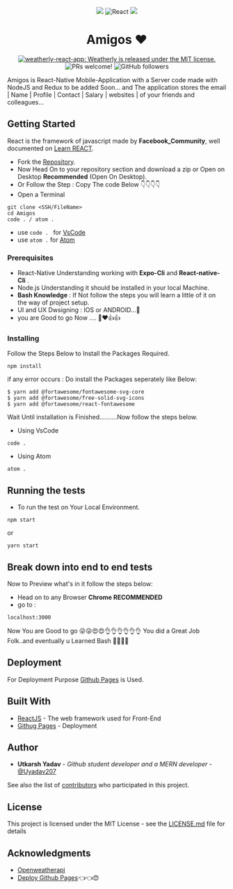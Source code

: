 <p align="center">
  <a>
  <img src="https://img.icons8.com/plasticine/100/000000/android-os.png"/>
    <img alt = "React" src="https://img.icons8.com/color/144/000000/react-native.png"/>
    <img src="https://img.icons8.com/plasticine/100/000000/mac-os.png"/>
  </a>
</p>
<h1 align="center">
  Amigos ❤
</h1>

<p align="center">
  <a href="https://github.com/Uyadav207/weatherly/blob/master/LICENSE">
    <img src="https://img.shields.io/badge/license-MIT-blue.svg" alt="weatherly-react-app: Weatherly is released under the MIT license." />
  </a>
  <img src="https://img.shields.io/badge/PRs-welcome-brightgreen.svg" alt="PRs welcome!" />
  <img alt="GitHub followers" src="https://img.shields.io/github/followers/Uyadav207?label=Follow&style=social">
</p>

Amigos is React-Native Mobile-Application with a Server code made with NodeJS and Redux to be added Soon... and The application stores the email | Name | Profile | Contact | Salary | websites | of your friends and colleagues...  

## Getting Started

React is the framework of javascript made by **Facebook_Community**, well documented on [Learn REACT](https://reactjs.org). 


* Fork the [Repository](https://github.com/Uyadav207/Weather_report).
* Now Head On to your repository section and download a zip or Open on Desktop **Recommended** (Open On Desktop).
* Or Follow the Step : Copy The code Below 👇👇👇👇
 * Open a Terminal
```
git clone <SSH/FileName>
cd Amigos
code . / atom .
```
* use `code . ` for [VsCode](https://code.visualstudio.com/)
* use `atom .` for [Atom](https://atom.io/)

### Prerequisites

* React-Native Understanding working with **Expo-Cli** and **React-native-Cli** .
* Node.js Understanding it should be installed in your local Machine.
* **Bash Knowledge** : If Not follow the steps you will learn a little of it on the way of project setup.
* UI and UX Dwsigning : IOS or ANDROID...📱
 * you are Good to go Now .... 🖖❤👍👍

### Installing

Follow the Steps Below to Install the Packages Required.

```
npm install 

```
if any error occurs : Do install the Packages seperately like Below:

```
$ yarn add @fortawesome/fontawesome-svg-core
$ yarn add @fortawesome/free-solid-svg-icons
$ yarn add @fortawesome/react-fontawesome
```
Wait Until installation is Finished..........Now follow the steps below.

* Using VsCode
```
code .
```

* Using Atom
```
atom .
```

## Running the tests

* To run the test on Your Local Environment.
```
npm start
```
or
```
yarn start
```

## Break down into end to end tests

Now to Preview what's in it follow the steps below:
* Head on to any Browser **Chrome RECOMMENDED**
 * go to :
 ```
 localhost:3000  
```
Now You are Good to go 😜😜😍😍👌👌👌👌👌👌 You did a Great Job Folk..and eventually u Learned Bash 👨‍💻👨‍💻

## Deployment

For Deployment Purpose [Github Pages](https://pages.github.com/) is Used. 

## Built With

* [ReactJS](https://reactjs.org/) - The web framework used for Front-End
* [Githug Pages](https://pages.github.com/) - Deployment

## Author

* **Utkarsh Yadav** - *Github student developer and a MERN developer* - [@Uyadav207](https://github.com/Uyadav207)

See also the list of [contributors](https://github.com/your/project/contributors) who participated in this project.

## License

This project is licensed under the MIT License - see the [LICENSE.md](LICENSE.md) file for details

## Acknowledgments

* [Openweatherapi](https://openweathermap.org/)
* [Deploy Github Pages](https://www.youtube.com/watch?v=F8s4Ng-re0E)👈👈😍
